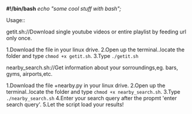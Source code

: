  <b>#!/bin/bash</b>
<i>echo "some cool stuff with bash";</i>

Usage::

getit.sh://Download single youtube videos or entire playlist by feeding url only once. 

1.Download the file in your linux drive.
2.Open up the terminal..locate the folder and type `chmod +x getit.sh`.
3.Type `./getit.sh`

nearby_search.sh://Get information about your sorroundings,eg. bars, gyms, airports,etc.

1.Download the file +nearby.py in your linux drive.
2.Open up the terminal..locate the folder and type `chmod +x nearby_search.sh`.
3.Type `./nearby_search.sh`
4.Enter your search query after the propmt 'enter search query'.
5.Let the script load your results!
